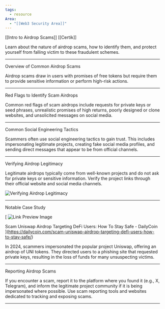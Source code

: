 ```yaml
---
tags:
  - resource
Area:
  - "[[Web3 Security Area]]"
---
```

[[Intro to Airdrop Scams]]
[[Certik]]

Learn about the nature of airdrop scams, how to identify them, and protect yourself from falling victim to these fraudulent schemes.

---
Overview of Common Airdrop Scams

Airdrop scams draw in users with promises of free tokens but require them to provide sensitive information or perform high-risk actions.

---
Red Flags to Identify Scam Airdrops

Common red flags of scam airdrops include requests for private keys or seed phrases, unrealistic promises of high returns, poorly designed or clone websites, and unsolicited messages on social media.

---
Common Social Engineering Tactics

Scammers often use social engineering tactics to gain trust. This includes impersonating legitimate projects, creating fake social media profiles, and sending direct messages that appear to be from official channels.

---
Verifying Airdrop Legitimacy

Legitimate airdrops typically come from well-known projects and do not ask for private keys or sensitive information. Verify the project links through their official website and social media channels.

![Verifying Airdrop Legitimacy](https://skynet.certik.com/_next/image?url=https%3A%2F%2Fimages.ctfassets.net%2Fjqfm0se0f03r%2F3UtafviGyZr6a539vKcHri%2Fac60cb387c7a38aba4953c8753ffde75%2FScreenshot_2024-06-03_at_4.10.31_PM.png&w=3840&q=75)

---
Notable Case Study

[
![Link Preview Image](https://dailycoin.com/wp-content/uploads/2023/09/hack_steal_transfer_scam_crime_web.jpg)

Scam Uniswap Airdrop Targeting DeFi Users: How To Stay Safe - DailyCoin
](https://dailycoin.com/scam-uniswap-airdrop-targeting-defi-users-how-to-stay-safe/)

In 2024, scammers impersonated the popular project Uniswap, offering an airdrop of UNI tokens. They directed users to a phishing site that requested private keys, resulting in the loss of funds for many unsuspecting victims.

---
Reporting Airdrop Scams

If you encounter a scam, report it to the platform where you found it (e.g., X, Telegram), and inform the legitimate project community if it is being impersonated where possible. Use scam reporting tools and websites dedicated to tracking and exposing scams.

---
